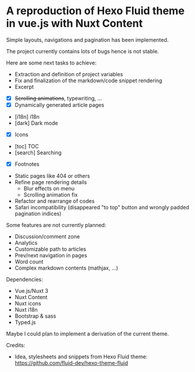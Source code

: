 # A reproduction of Hexo Fluid theme in vue.js with Nuxt Content

Simple layouts, navigations and pagination has been implemented.

The project currently contains lots of bugs hence is not stable.

Here are some next tasks to achieve:

- Extraction and definition of project variables
- Fix and finalization of the markdown/code snippet rendering
- Excerpt
- [x] ~~Scrolling animations~~, typewriting, ...
- [x] Dynamically generated article pages
- [i18n] i18n
- [dark] Dark mode
- [x] Icons
- [toc] TOC
- [search] Searching
- [x] Footnotes
- Static pages like 404 or others
- Refine page rendering details
  - Blur effects on menu
  - Scrolling animation fix
- Refactor and rearrange of codes
- Safari incompatibility (disappeared "to top" button and wrongly padded pagination indices)

Some features are not currently planned:

- Discussion/comment zone
- Analytics
- Customizable path to articles
- Prev/next navigation in pages
- Word count
- Complex markdown contents (mathjax, ...)

Dependencies:

- Vue.js/Nuxt 3
- Nuxt Content
- Nuxt icons
- Nuxt i18n
- Bootstrap & sass
- Typed.js

Maybe I could plan to implement a derivation of the current theme.

Credits:
- Idea, stylesheets and snippets from Hexo Fluid theme: https://github.com/fluid-dev/hexo-theme-fluid